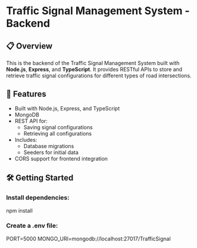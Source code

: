 # Traffic Signal Management System - Backend

## 📋 Overview

This is the backend of the Traffic Signal Management System built with **Node.js**, **Express**, and **TypeScript**. It provides RESTful APIs to store and retrieve traffic signal configurations for different types of road intersections.

## 🚀 Features

- Built with Node.js, Express, and TypeScript
- MongoDB
- REST API for:
  - Saving signal configurations
  - Retrieving all configurations
- Includes:
  - Database migrations
  - Seeders for initial data
- CORS support for frontend integration

## 🛠️ Getting Started

### Install dependencies:
npm install

### Create a .env file:
PORT=5000
MONGO_URI=mongodb://localhost:27017/TrafficSignal